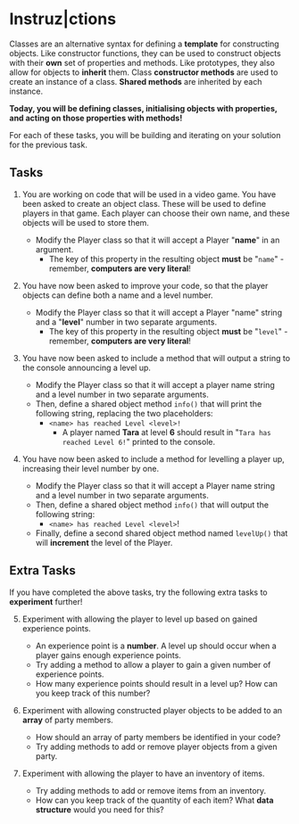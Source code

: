 # Instruz|ctions
Classes are an alternative syntax for defining a **template** for constructing objects. Like constructor functions, they can be used to construct objects with their **own** set of properties and methods. Like prototypes, they also allow for objects to **inherit** them. Class **constructor methods** are used to create an instance of a class. **Shared methods** are inherited by each instance.

**Today, you will be defining classes, initialising objects with properties, and acting on those properties with methods!**

For each of these tasks, you will be building and iterating on your solution for the previous task.


## Tasks

1. You are working on code that will be used in a video game. You have been asked to create an object class. These will be used to define players in that game. Each player can choose their own name, and these objects will be used to store them.
    * Modify the Player class so that it will accept a Player "**name**" in an argument.
        * The key of this property in the resulting object **must** be "`name`" - remember, **computers are very literal**!


2. You have now been asked to improve your code, so that the player objects can define both a name and a level number.
    * Modify the Player class so that it will accept a Player "name" string and a "**level**" number in two separate arguments.
        * The key of this property in the resulting object **must** be "`level`" - remember, **computers are very literal**!


3. You have now been asked to include a method that will output a string to the console announcing a level up.
    * Modify the Player class so that it will accept a player name string and a level number in two separate arguments.
    * Then, define a shared object method `info()` that will print the following string, replacing the two placeholders:
        * `<name> has reached Level <level>!`
            * A player named **Tara** at level **6** should result in "`Tara has reached Level 6!`" printed to the console.


4. You have now been asked to include a method for levelling a player up, increasing their level number by one.
    * Modify the Player class so that it will accept a Player name string and a level number in two separate arguments.
    * Then, define a shared object method `info()` that will output the following string:
        * `<name> has reached Level <level>`!
    * Finally, define a second shared object method named `levelUp()` that will **increment** the level of the Player.

## Extra Tasks

If you have completed the above tasks, try the following extra tasks to **experiment** further!

5. Experiment with allowing the player to level up based on gained experience points.
    * An experience point is a **number**. A level up should occur when a player gains enough experience points.
    * Try adding a method to allow a player to gain a given number of experience points.
    * How many experience points should result in a level up? How can you keep track of this number?


6. Experiment with allowing constructed player objects to be added to an **array** of party members.
    * How should an array of party members be identified in your code?
    * Try adding methods to add or remove player objects from a given party.


7. Experiment with allowing the player to have an inventory of items.
    * Try adding methods to add or remove items from an inventory.
    * How can you keep track of the quantity of each item? What **data structure** would you need for this?